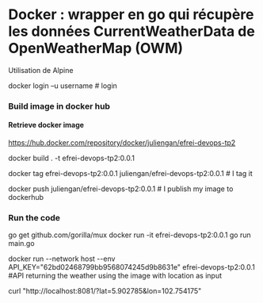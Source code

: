 # Docker : wrapper en go qui récupère les données CurrentWeatherData de OpenWeatherMap (OWM)

Utilisation de Alpine 

docker login –u username # login

### Build image in docker hub
#### Retrieve docker image
https://hub.docker.com/repository/docker/juliengan/efrei-devops-tp2


docker build . -t efrei-devops-tp2:0.0.1

docker tag efrei-devops-tp2:0.0.1 juliengan/efrei-devops-tp2:0.0.1 # I tag it

docker push juliengan/efrei-devops-tp2:0.0.1 # I publish my image to dockerhub

### Run the code
go get github.com/gorilla/mux
docker run -it efrei-devops-tp2:0.0.1 go run main.go 

docker run --network host --env API_KEY="62bd02468799bb9568074245d9b8631e" efrei-devops-tp2:0.0.1 #API returning the weather using the image with location as input



curl "http://localhost:8081/?lat=5.902785&lon=102.754175"
